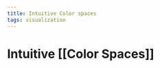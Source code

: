 ```yaml
---
title: Intuitive Color spaces
tags: visualization
---
```


# Intuitive [[Color Spaces]]






























































